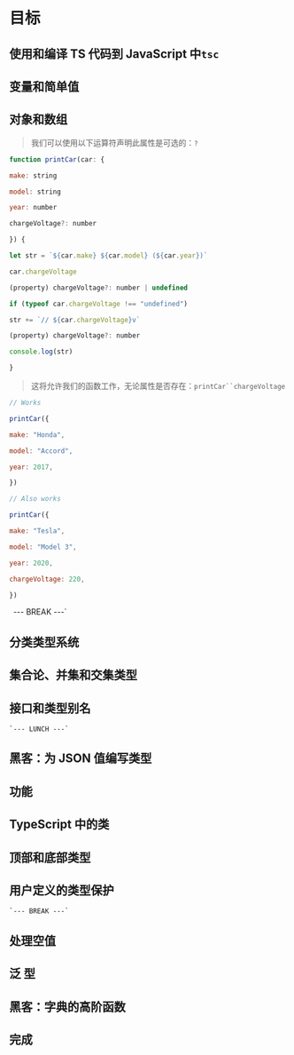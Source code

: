 # 目标
## 使用和**编译** TS 代码到 JavaScript 中`tsc`
##   **变量**和简单值
##   **对象**和数组  
> 我们可以使用以下运算符声明此属性是可选的：`?`

```js
function printCar(car: {

make: string

model: string

year: number

chargeVoltage?: number

}) {

let str = `${car.make} ${car.model} (${car.year})`

car.chargeVoltage

(property) chargeVoltage?: number | undefined

if (typeof car.chargeVoltage !== "undefined")

str += `// ${car.chargeVoltage}v`

(property) chargeVoltage?: number

console.log(str)

}
```
> 这将允许我们的函数工作，无论属性是否存在：`printCar``chargeVoltage`

```js
// Works

printCar({

make: "Honda",

model: "Accord",

year: 2017,

})

// Also works

printCar({

make: "Tesla",

model: "Model 3",

year: 2020,

chargeVoltage: 220,

})
```

 `
    `--- BREAK ---`
##  分类**类型系统**
##  集合论、**并集和交集类型**
##  **接口和类型别名**  
    `--- LUNCH ---`
## **黑客**：为 JSON 值编写类型
## **功能**
## TypeScript 中的**类**
## **顶部和底部类型**
## 用户定义的**类型保护**  
    `--- BREAK ---`
## 处理**空值**
## **泛 型**
## **黑客**：字典的高阶函数
##  完成